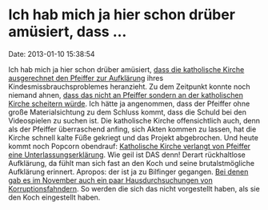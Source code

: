 Ich hab mich ja hier schon drüber amüsiert, dass \...
=====================================================

Date: 2013-01-10 15:38:54

Ich hab mich ja hier schon drüber amüsiert, [dass die katholische Kirche
ausgerechnet den Pfeiffer zur Aufklärung](/?ts=b0e6024e) ihres
Kindesmissbrauchsproblemes heranzieht. Zu dem Zeitpunkt konnte noch
niemand ahnen, [dass das nicht an Pfeiffer sondern an der katholischen
Kirche scheitern
würde](http://tagesschau.de/inland/kirche-missbrauchsskandal100.html).
Ich hätte ja angenommen, dass der Pfeiffer ohne große Materialsichtung
zu dem Schluss kommt, dass die Schuld bei den Videospielen zu suchen
ist. Die katholische Kirche offensichtlich auch, denn als der Pfeiffer
überraschend anfing, sich Akten kommen zu lassen, hat die Kirche schnell
kalte Füße gekriegt und das Projekt abgebrochen. Und heute kommt noch
Popcorn obendrauf: [Katholische Kirche verlangt von Pfeiffer eine
Unterlassungserklärung](http://tagesschau.de/inland/kirche-missbrauchsskandal108.html).
Wie geil ist DAS denn! Derart rückhaltlose Aufklärung, da fühlt man sich
fast an den Koch und seine brutalstmögliche Aufklärung erinnert.
Apropos: der ist ja zu Bilfinger gegangen. [Bei denen gab es im November
auch ein paar Hausdurchsuchungen von
Korruptionsfahndern](http://www.n-tv.de/wirtschaft/Ermittler-klingeln-bei-Bilfinger-article7719311.html).
So werden die sich das nicht vorgestellt haben, als sie den Koch
eingestellt haben.
